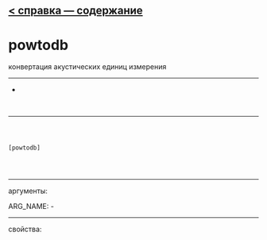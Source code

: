[< справка — содержание](index.html)
---

# powtodb


конвертация акустических единиц измерения

---

-
<br>


---


```



[powtodb]


            
```

---
аргументы:

ARG_NAME: -<br>

---
свойства:


